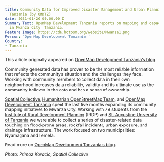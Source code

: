 ```yaml
---
title: Community Data for Improved Disaster Management and Urban Planning — Mwanza,
  Tanzania (by OMDTZ)
date: 2021-01-26 09:00:00 Z
Summary Text: OpenMap Development Tanzania reports on mapping and capacity building
  in Mwanza City, Tanzania.
Feature Image: https://cdn.hotosm.org/website/Mwanza1.png
Person: 'OpenMap Development Tanzania '
Country:
- Tanzania
---
```


This article originally appeared on [OpenMap Development Tanzania's blog](https://omdtanzania.medium.com/community-data-for-improved-disaster-management-and-urban-planning-mwanza-tanzania-76e67baa4d65).

Community generated data has proven to be the most reliable information that reflects the community’s situation and the challenges they face. Working with community members to collect data in their own neighborhood increases data reliability, validity and its ultimate use as the community believes in the data and has a sense of ownership.

[Spatial Collective](http://spatialcollective.com/), [Humanitarian OpenStreetMap Team](https://www.hotosm.org/), and [OpenMap Development Tanzania](https://www.omdtz.or.tz/) spent the last five months expanding its community mapping initiatives to Mwanza City. Working with 79 students from the [Institute of Rural Development Planning](https://mwanza.irdp.ac.tz/) (IRDP) and [St. Augustine University of Tanzania](https://www.saut.ac.tz/) we were able to collect a series of disaster-related data touching on flood-prone areas, rockfall incidents, urban exposure, and drainage infrastructure. The work focused on two municipalities: Nyamagana and Ilemela.

Read more on [OpenMap Development Tanzania's blog](https://omdtanzania.medium.com/community-data-for-improved-disaster-management-and-urban-planning-mwanza-tanzania-76e67baa4d65).

*Photo: Primoz Kovacic, Spatial Collective*
